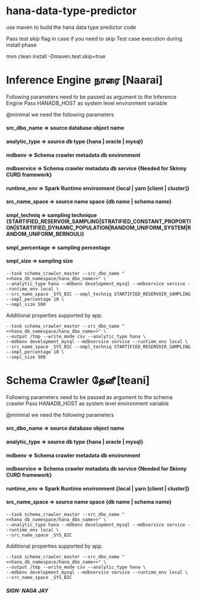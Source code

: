 # hana-data-type-predictor


use maven to build the hana data type predictor code

Pass test skip flag in case if you need to skip Test case execution during install phase

mvn clean install -Dmaven.test.skip=true

# Inference Engine நாரை [Naarai] 

Following parameters need to be passed as argument to the Inference Engine 
Pass HANADB_HOST as system level environment variable

@minimal we need the following parameters

#### src_dbo_name => source database object name
#### analytic_type => source db type {hana | oracle | mysql}
#### mdbenv => Schema crawler metadata db environment
#### mdbservice => Schema crawler metadata db service {Needed for Skinny CURD framework}
#### runtime_env => Spark Runtime environment  {local | yarn [client | cluster]}
#### src_name_space => source name space {db name | schema name}
#### smpl_techniq => sampling technique {STARTIFIED_RESERVOIR_SAMPLING|STRATIFIED_CONSTANT_PROPORTION|STARTIFIED_DYNAMIC_POPULATION|RANDOM_UNIFORM_SYSTEM|RANDOM_UNIFORM_BERNOULI}
#### smpl_percentage => sampling percentage
#### smpl_size => sampling size

```
--task schema_crawler_master --src_dbo_name "<<hana_db_namespace/hana_dbo_name>>" \
--analytic_type hana --mdbenv development_mysql --mdbservice service --runtime_env local \
--src_name_space _SYS_BIC --smpl_techniq STARTIFIED_RESERVOIR_SAMPLING --smpl_percentage 10 \
--smpl_size 500
```

Additional properties supported by app.

```
--task schema_crawler_master --src_dbo_name "<<hana_db_namespace/hana_dbo_name>>" \
--output /tmp --write_mode csv --analytic_type hana \
--mdbenv development_mysql --mdbservice service --runtime_env local \
--src_name_space _SYS_BIC --smpl_techniq STARTIFIED_RESERVOIR_SAMPLING --smpl_percentage 10 \
--smpl_size 500
```


# Schema Crawler தேனீ [teani] 

Following parameters need to be passed as argument to the schema crawler 
Pass HANADB_HOST as system level environment variable

@minimal we need the following parameters

#### src_dbo_name => source database object name
#### analytic_type => source db type {hana | oracle | mysql}
#### mdbenv => Schema crawler metadata db environment
#### mdbservice => Schema crawler metadata db service {Needed for Skinny CURD framework}
#### runtime_env => Spark Runtime environment  {local | yarn [client | cluster]}
#### src_name_space => source name space {db name | schema name}

```
--task schema_crawler_master --src_dbo_name "<<hana_db_namespace/hana_dbo_name>>" \
--analytic_type hana --mdbenv development_mysql --mdbservice service --runtime_env local \
--src_name_space _SYS_BIC
```

Additional properties supported by app.

```
--task schema_crawler_master --src_dbo_name "<<hana_db_namespace/hana_dbo_name>>" \
--output /tmp --write_mode csv --analytic_type hana \
--mdbenv development_mysql --mdbservice service --runtime_env local \
--src_name_space _SYS_BIC 
```


##### SIGN: NAGA JAY

